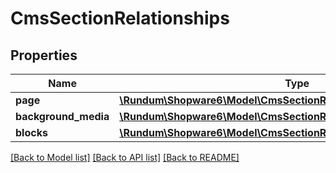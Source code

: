 # CmsSectionRelationships

## Properties
Name | Type | Description | Notes
------------ | ------------- | ------------- | -------------
**page** | [**\Rundum\Shopware6\Model\CmsSectionRelationshipsPage**](CmsSectionRelationshipsPage.md) |  | [optional] 
**background_media** | [**\Rundum\Shopware6\Model\CmsSectionRelationshipsBackgroundMedia**](CmsSectionRelationshipsBackgroundMedia.md) |  | [optional] 
**blocks** | [**\Rundum\Shopware6\Model\CmsSectionRelationshipsBlocks**](CmsSectionRelationshipsBlocks.md) |  | [optional] 

[[Back to Model list]](../../README.md#documentation-for-models) [[Back to API list]](../../README.md#documentation-for-api-endpoints) [[Back to README]](../../README.md)

